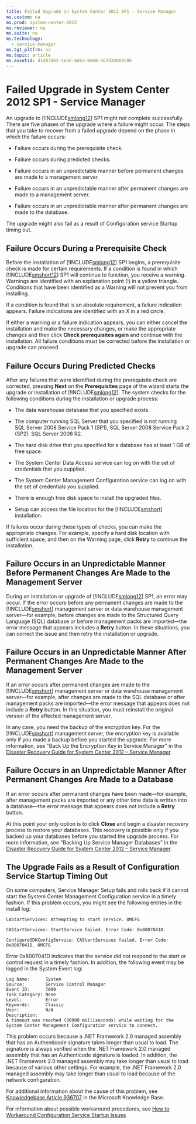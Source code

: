```yaml
---
title: Failed Upgrade in System Center 2012 SP1 - Service Manager
ms.custom: na
ms.prod: system-center-2012
ms.reviewer: na
ms.suite: na
ms.technology: 
  - service-manager
ms.tgt_pltfrm: na
ms.topic: article
ms.assetid: 41d83462-5e56-4eb3-8eb8-b67d34060c86
---
```

# Failed Upgrade in System Center 2012 SP1 - Service Manager
An upgrade to [!INCLUDE[smlong12](./Token/smlong12_md.md)] SP1 might not complete successfully. There are five phases of the upgrade where a failure might occur. The steps that you take to recover from a failed upgrade depend on the phase in which the failure occurs:

-   Failure occurs during the prerequisite check.

-   Failure occurs during predicted checks.

-   Failure occurs in an unpredictable manner before permanent changes are made to a management server.

-   Failure occurs in an unpredictable manner after permanent changes are made to a management server.

-   Failure occurs in an unpredictable manner after permanent changes are made to the database.

The upgrade might also fail as a result of Configuration service Startup timing out.

## Failure Occurs During a Prerequisite Check
Before the installation of [!INCLUDE[smlong12](./Token/smlong12_md.md)] SP1 begins, a prerequisite check is made for certain requirements. If a condition is found in which [!INCLUDE[smshort12](./Token/smshort12_md.md)] SP1 will continue to function, you receive a warning. Warnings are identified with an explanation point \(\!\) in a yellow triangle. Conditions that have been identified as a Warning will not prevent you from installing.

If a condition is found that is an absolute requirement, a failure indication appears. Failure indications are identified with an X in a red circle.

If either a warning or a failure indication appears, you can either cancel the installation and make the necessary changes, or make the appropriate changes and then click **Check prerequisites again** and continue with the installation. All failure conditions must be corrected before the installation or upgrade can proceed.

## Failure Occurs During Predicted Checks
After any failures that were identified during the prerequisite check are corrected, pressing **Next** on the **Prerequisites** page of the wizard starts the upgrade or installation of [!INCLUDE[smlong12](./Token/smlong12_md.md)]. The system checks for the following conditions during the installation or upgrade process:

-   The data warehouse database that you specified exists.

-   The computer running SQL Server that you specified is not running SQL Server 2008 Service Pack 1 \(SP1\), SQL Server 2008 Service Pack 2 \(SP2\). SQL Server 2008 R2.

-   The hard disk drive that you specified for a database has at least 1 GB of free space.

-   The System Center Data Access service can log on with the set of credentials that you supplied.

-   The System Center Management Configuration service can log on with the set of credentials you supplied.

-   There is enough free disk space to install the upgraded files.

-   Setup can access the file location for the [!INCLUDE[smshort](./Token/smshort_md.md)] installation.

If failures occur during these types of checks, you can make the appropriate changes. For example, specify a hard disk location with sufficient space, and then on the Warning page, click **Retry** to continue the installation.

## Failure Occurs in an Unpredictable Manner Before Permanent Changes Are Made to the Management Server
During an installation or upgrade of [!INCLUDE[smlong12](./Token/smlong12_md.md)] SP1, an error may occur. If the error occurs before any permanent changes are made to the [!INCLUDE[smshort](./Token/smshort_md.md)] management server or data warehouse management server—for example, before changes are made to the Structured Query Language \(SQL\) database or before management packs are imported—the error message that appears includes a **Retry** button. In these situations, you can correct the issue and then retry the installation or upgrade.

## Failure Occurs in an Unpredictable Manner After Permanent Changes Are Made to the Management Server
If an error occurs after permanent changes are made to the [!INCLUDE[smshort](./Token/smshort_md.md)] management server or data warehouse management server—for example, after changes are made to the SQL database or after management packs are imported—the error message that appears does not include a **Retry** button. In this situation, you must reinstall the original version of the affected management server.

In any case, you need the backup of the encryption key. For the [!INCLUDE[smshort](./Token/smshort_md.md)] management server, the encryption key is available only if you made a backup before you started the upgrade. For more information, see "Back Up the Encryption Key in Service Manager" in the [Disaster Recovery Guide for System Center 2012 – Service Manager](http://go.microsoft.com/fwlink/p/?LinkID=209671).

## Failure Occurs in an Unpredictable Manner After Permanent Changes Are Made to a Database
If an error occurs after permanent changes have been made—for example, after management packs are imported or any other time data is written into a database—the error message that appears does not include a **Retry** button.

At this point your only option is to click **Close** and begin a disaster recovery process to restore your databases. This recovery is possible only if you backed up your databases before you started the upgrade process. For more information, see "Backing Up Service Manager Databases" in the [Disaster Recovery Guide for System Center 2012 – Service Manager](http://go.microsoft.com/fwlink/p/?LinkID=209671).

## The Upgrade Fails as a Result of Configuration Service Startup Timing Out
On some computers, Service Manager Setup fails and rolls back if it cannot start the System Center Management Configuration service in a timely fashion. If this problem occurs, you might see the following entries in the install log:

```
CAStartServices: Attempting to start service. OMCFG

CAStartServices: StartService failed. Error Code: 0x8007041D. 

ConfigureSDKConfigService: CAStartServices failed. Error Code: 0x8007041D. OMCFG
```

Error 0x8007041D indicates that the service did not respond to the start or control request in a timely fashion. In addition, the following event may be logged in the System Event log:

```
Log Name:      System
Source:        Service Control Manager
Event ID:      7009
Task Category: None
Level:         Error
Keywords:      Classic
User:          N/A
Description:
A timeout was reached (30000 milliseconds) while waiting for the System Center Management Configuration service to connect.
```

This problem occurs because a .NET Framework 2.0 managed assembly that has an Authenticode signature takes longer than usual to load. The signature is always verified when the .NET Framework 2.0 managed assembly that has an Authenticode signature is loaded. In addition, the .NET Framework 2.0 managed assembly may take longer than usual to load because of various other settings. For example, the .NET Framework 2.0 managed assembly may take longer than usual to load because of the network configuration.

For additional information about the cause of this problem, see [Knowledgebase Article 936707](http://go.microsoft.com/fwlink/p/?LinkId=207190) in the Microsoft Knowledge Base.

For information about possible workaround procedures, see [How to Workaround Configuration Service Startup Issues](assetId:///9beebcb4-ebe5-4c31-98cd-168d1704f5b6)


